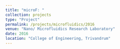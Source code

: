 ```yaml
---
title: "microF: "
collection: projects
type: "Project"
permalink: /projects/microfluidics/2016
venue: "Nano/ Microfluidics Research Laboratory"
date: 2016
location: "College of Engineering, Trivandrum"
---
```

 
 
 <object data="/files/proj_microf1.pdf" type="application/pdf" width="500px" height="200">
    <embed src="/files/proj_microf1.pdf">
    </embed>
</object>

